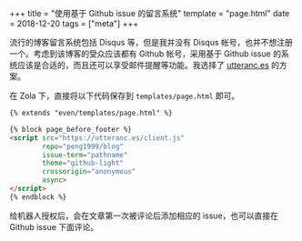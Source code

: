 +++
title = "使用基于 Github issue 的留言系统"
template = "page.html" 
date = 2018-12-20
tags = ["meta"]
+++

流行的博客留言系统包括 Disqus 等，但是我并没有 Disqus 帐号，也并不想注册一个。考虑到该博客的受众应该都有 Github 帐号，采用基于 Github issue 的系统应该是合适的，而且还可以享受邮件提醒等功能。我选择了 [utteranc.es](https://utteranc.es) 的方案。

<!--more-->

在 Zola 下，直接将以下代码保存到 `templates/page.html` 即可。

```html
{% extends "even/templates/page.html" %}

{% block page_before_footer %}
<script src="https://utteranc.es/client.js"
        repo="peng1999/blog"
        issue-term="pathname"
        theme="github-light"
        crossorigin="anonymous"
        async>
</script>
{% endblock %}
```

给机器人授权后，会在文章第一次被评论后添加相应的 issue，也可以直接在 Github issue 下面评论。


